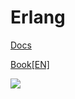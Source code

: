 # Erlang

[Docs](https://www.erlang.org/docs)

[Book[EN]](http://learnyousomeerlang.com/content)

![](http://learnyousomeerlang.com/static/img/squid-concurrency.png)